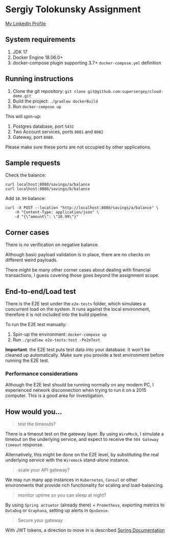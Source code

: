 # Sergiy Tolokunsky Assignment
[My LinkedIn Profile](https://www.linkedin.com/in/sergiy-tolokunsky-103a2b1/)

## System requirements

1. JDK 17
2. Docker Engine 18.06.0+
3. docker-compose plugin supporting 3.7+ `docker-compose.yml` definition

## Running instructions
1. Clone the git repository: `git clone git@github.com:supersergey/cloud-demo.git`
2. Build the project: `./gradlew dockerBuild`
3. Run `docker-compose up`

This will spin-up:
1. Postgres database, port `5432`
2. Two Account services, ports `8081` and `8082`
3. Gateway, port `8080`.

Please make sure these ports are not occupied by other applications.

## Sample requests

Check the balance:
```
curl localhost:8080/savings/a/balance
curl localhost:8080/savings/b/balance
```

Add `10.99` balance:
```
curl -X POST --location "http://localhost:8080/savings/a/balance" \
    -H "Content-Type: application/json" \
    -d "{\"amount\": \"10.99\"}"
```

## Corner cases
There is no verification on negative balance. 

Although basic payload validation is in place, there are no checks on different weird payloads.

There might be many other corner cases about dealing with financial transactions, I guess covering those goes 
beyond the assignment scope.

## End-to-end/Load test

There is the E2E test under the `e2e-tests` folder, which simulates a concurrent load on the system.
It runs against the local environment, therefore it is not included into the build pipeline.

To run the E2E test manually:
1. Spin-up the environment: `docker-compose up`
2. Run `./gradlew e2e-tests:test -Pe2eTest`

**Important**: the E2E test puts test data into your database. It won't be cleaned up automatically.
Make sure you provide a test environment before running the E2E test. 

### Performance considerations
Although the E2E test should be running normally on any modern PC, I experienced network disconnection
when trying to run it on a 2015 computer. This is a good area for investigation. 

## How would you...
> test the timeouts?

There is a timeout test on the gateway layer. By using `WireMock`, I simulate a timeout on the underlying service,
and expect to receive the `504 Gateway timeout` response.

Alternatively, this might be done on the E2E level, by substituting the real underlying service with 
the `Wiremock` stand-alone instance. 

> scale your API gateway?

We may run many app instances in `Kubernetes`, `Consul` or other environments that provide rich functionality for 
scaling and load-balancing. 

> monitor uptime so you can sleep at night?

By using `Spring actuator` (already there) + `Prometheus`, exporting metrics to `DataDog` or `Graphana`, setting up 
alerts in `OpsGenie`.

> Secure your gateway

With JWT tokens, a direction to move in is described [Spring Documentation](https://spring.io/blog/2019/08/16/securing-services-with-spring-cloud-gateway) 